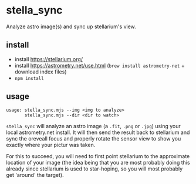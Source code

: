 # stella_sync

Analyze astro image(s) and sync up stellarium's view.

install
---

- install https://stellarium.org/
- install https://astrometry.net/use.html (`brew install astrometry-net` + download index files)
- `npm install`

usage
---
```
usage: stella_sync.mjs --img <img to analyze>
       stella_sync.mjs --dir <dir to watch>
```

`stella_sync` will analyze an astro image (a `.fit`, `.png` or `.jpg`) using your local astrometry.net install. It will then send the result back to stellarium and sync the oreveall focus and properly rotate the sensor view to show you exactly where your pictur was taken.

For this to succeed, you will need to first point stellarium to the approximate location of your image (the idea being that you are most probably doing this already since stellarium is used to star-hoping, so you will most probably get 'around' the target).
